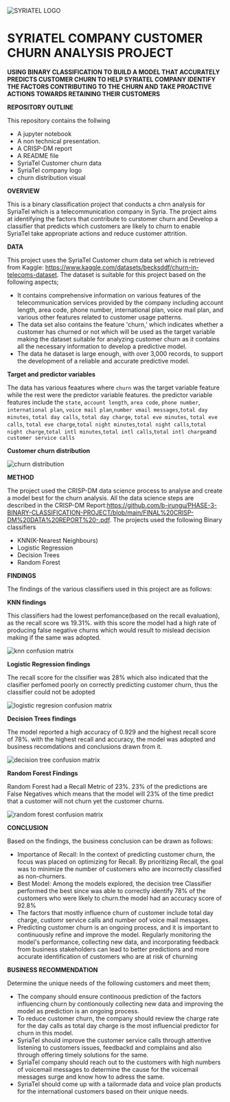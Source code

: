 ![SYRIATEL LOGO](https://user-images.githubusercontent.com/122228492/236913666-80474769-3d8e-458d-a7ff-f8cd96f51962.PNG)

# SYRIATEL COMPANY CUSTOMER CHURN ANALYSIS PROJECT

**USING BINARY CLASSIFICATION TO BUILD A MODEL THAT ACCURATELY PREDICTS CUSTOMER CHURN TO HELP SYRIATEL COMPANY IDENTIFY THE FACTORS CONTRIBUTING TO THE CHURN AND TAKE PROACTIVE ACTIONS TOWARDS RETAINING THEIR CUSTOMERS**

**REPOSITORY OUTLINE**

This repository contains the follwing
* A jupyter notebook 
* A non technical presentation.
* A CRISP-DM report
* A README file
* SyriaTel Customer churn data
* SyriaTel company logo
* churn distribution visual

**OVERVIEW**

This is a binary classification project that conducts a chrn analysis for SyriaTel which is a telecommunication company in Syria. The project aims at identifying the factors that contribute to curstomer churn and Develop a classifier that predicts which customers are likely to churn to enable SyriaTel take appropriate actions and reduce customer attrition.

**DATA**

This project uses the SyriaTel Customer churn data set which is retrieved from Kaggle: https://www.kaggle.com/datasets/becksddf/churn-in-telecoms-dataset. The dataset is suitable for this project based on the following aspects;

* It contains comprehensive information on various features of the telecommunication services provided by the company including account length, area code, phone number, international plan, voice mail plan, and various other features related to customer usage patterns.
* The data set also contains the feature 'churn,' which indicates whether a customer has churned or not which will be used as the target variable making the dataset suitable for analyzing customer churn as it contains all the necessary information to develop a predictive model.
* The data he dataset is large enough, with over 3,000 records, to support the development of a reliable and accurate predictive model. 

**Target and predictor variables**

The data has various feaatures where `churn` was the target variable feature while the rest were the predictor variable features. the predictor variable features include the `state`, `account length`, `area code`, `phone number`, `international plan`, `voice mail plan`,`number vmail messages`,`total day minutes`, `total day calls`, `total day charge`, `total eve minutes`, `total eve calls`, `total eve charge`,`total night minutes`,`total night calls`,`total night charge`,`total intl minutes`,`total intl calls`,`total intl charge`and `customer service calls`


**Customer churn distribution**

![churn distribution](https://github.com/b-irungu/PHASE-3-BINARY-CLASSIFICATION-PROJECT/assets/122228492/00deabcf-7814-4b1a-944d-b1404ecd51f4)


**METHOD**

The project used the CRISP-DM data science process to analyse and create a model best for the churn analysis. All the data science steps are described in the CRISP-DM Report:https://github.com/b-irungu/PHASE-3-BINARY-CLASSIFICATION-PROJECT/blob/main/FINAL%20CRISP-DM%20DATA%20REPORT%20-.pdf. The projects used the following Binary classifiers
* KNN(K-Nearest Neighbours)
* Logistic Regression
* Decision Trees
* Random Forest

**FINDINGS**

The findings of the various classifiers used in this project are as follows:

**KNN findings**

This classifiers had the lowest perfomance(based on the recall evaluation), as the recall score ws 19.31%. with this score the model had a high rate of producing false negative churns which would result to mislead decision making if the same was adopted. 

![knn confusion matrix](https://github.com/b-irungu/PHASE-3-BINARY-CLASSIFICATION-PROJECT/assets/122228492/e93e7800-3e82-4e0b-b926-ab35c586795b)


**Logistic Regression findings**

The recall score for the clssifier was 28% which also indicated that the clasifier perfomed poorly on correctly predicting customer churn, thus the classifier could not be adopted

![logistic regresion confusion matrix](https://github.com/b-irungu/PHASE-3-BINARY-CLASSIFICATION-PROJECT/assets/122228492/145cad4d-956a-4075-871b-aaa331c6d87a)


**Decision Trees findings**

The model reported a high accuracy of 0.929 and the highest recall score of 78%. with the highest recall and accuracy, the model was adopted and business recomdations and conclusions drawn from it.        

![decision tree confusion matrix](https://github.com/b-irungu/PHASE-3-BINARY-CLASSIFICATION-PROJECT/assets/122228492/04187f37-007c-4e93-b2c6-8ae053b72534)

**Random Forest Findings**

Random Forest had a Recall Metric of 23%. 23% of the predictions are False Negatives which means that the model will 23% of the time 
predict that a customer will not churn yet the customer churns.

![random forest confusion matrix](https://github.com/b-irungu/PHASE-3-BINARY-CLASSIFICATION-PROJECT/assets/122228492/78f5a5f7-48e7-406f-8aad-f89cfdb95663)


**CONCLUSION**

Based on the findings, the business conclusion can be drawn as follows:

* Importance of Recall: In the context of predicting customer churn, the focus was placed on optimizing for Recall. By prioritizing Recall, the goal was to minimize the number of customers who are incorrectly classified as non-churners.
* Best Model: Among the models explored, the decision tree Classifier performed the best since was able to correctly identify 78% of the customers who were likely to churn.the model had an accuracy score of 92.8%
* The factors that mostly influence churn of customer include total day charge, customr service calls and number oof voice mail messages.
* Predicting customer churn is an ongoing process, and it is important to continuously refine and improve the model. Regularly monitoring the model's performance, collecting new data, and incorporating feedback from business stakeholders can lead to better predictions and more accurate identification of customers who are at risk of churning


**BUSINESS RECOMMENDATION**

Determine the unique needs of the following customers and meet them; 
                  
* The company should ensure continoous prediction of the factors influencing churn by contionously collecting new data and improving the model as prediction is an ongoing process.
* To reduce customer churn, the company should review the charge rate for the day calls as total day charge is the most influencial predictor for churn in this model.
* SyriaTel should improve the customer service calls through attentive listening to customers issues, feedbackd and complains and also through offering timely solutions for the same.
* SyriaTel company should reach out to the customers with high numbers of voicemail messages to determine the cause for the voicemail messages surge and know how to adress the same.
* SyriaTel should come up with a tailormade data and voice plan products for the international customers based on their unique needs.


